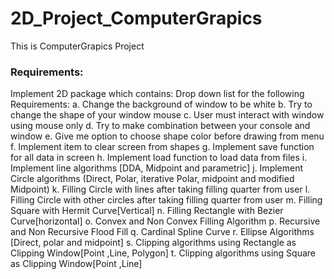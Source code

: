 # 2D_Project_ComputerGrapics
This is ComputerGrapics Project 
### Requirements:
Implement 2D package which contains:
      Drop down list for the following Requirements:
      a. Change the background of window to be white
      b. Try to change the shape of your window mouse
      c. User must interact with window using mouse only 
      d. Try to make combination between your console and window 
      e. Give me option to choose shape color before drawing from menu
      f. Implement item to clear screen from shapes
      g. Implement save function for all data in screen 
      h. Implement load function to load data from files
      i. Implement line algorithms [DDA, Midpoint and parametric]
      j. Implement Circle algorithms (Direct, Polar, iterative Polar, midpoint and 
      modified Midpoint)
      k. Filling Circle with lines after taking filling quarter from user
      l. Filling Circle with other circles after taking filling quarter from user
      m. Filling Square with Hermit Curve[Vertical]
      n. Filling Rectangle with Bezier Curve[horizontal]
      o. Convex and Non Convex Filling Algorithm 
      p. Recursive and Non Recursive Flood Fill
      q. Cardinal Spline Curve
      r. Ellipse Algorithms [Direct, polar and midpoint]
      s. Clipping algorithms using Rectangle as Clipping Window[Point ,Line, Polygon] 
      t. Clipping algorithms using Square as Clipping Window[Point ,Line]
